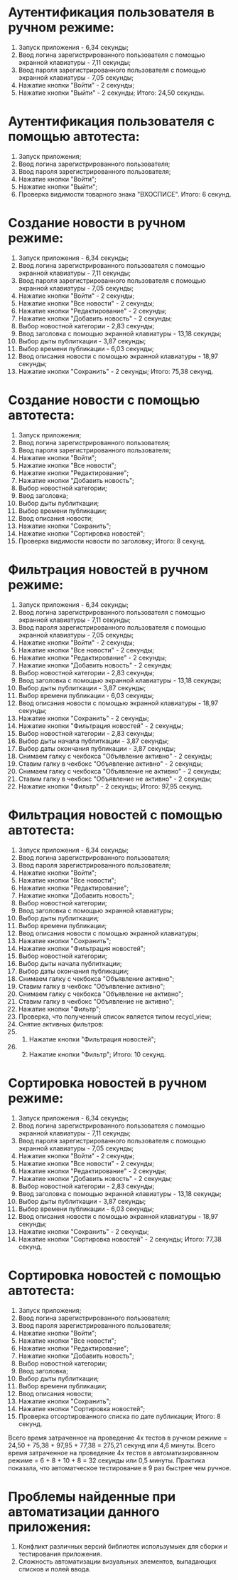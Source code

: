 # **Аутентификация пользователя в ручном режиме:**
1. Запуск приложения - 6,34 секунды;
2. Ввод логина зарегистрированного пользователя с помощью экранной клавиатуры - 7,11 секунды;
3. Ввод пароля зарегистрированного пользователя с помощью экранной клавиатуры - 7,05 секунды;
4.  Нажатие кнопки "Войти" - 2 секунды;
5. Нажатие кнопки "Выйти" - 2 секунды;
Итого: 24,50 секунды.

# **Аутентификация пользователя с помощью автотеста:**
1. Запуск приложения;
2. Ввод логина зарегистрированного пользователя;
3. Ввод пароля зарегистрированного пользователя;
4. Нажатие кнопки "Войти";
5. Нажатие кнопки "Выйти";
6. Проверка видимости товарного знака "ВХОСПИСЕ".
Итого: 6 секунд.

# **Создание новости в ручном режиме:**
1. Запуск приложения - 6,34 секунды;
2. Ввод логина зарегистрированного пользователя с помощью экранной клавиатуры - 7,11 секунды;
3. Ввод пароля зарегистрированного пользователя с помощью экранной клавиатуры - 7,05 секунды;
4. Нажатие кнопки "Войти" - 2 секунды;
5. Нажатие кнопки "Все новости" - 2 секунды;
6. Нажатие кнопки "Редактирование" - 2 секунды;
7. Нажатие кнопки "Добавить новость" - 2 секунды;
8. Выбор новостной категории - 2,83 секунды;
9. Ввод заголовка с помощью экранной клавиатуры - 13,18 секунды;
10. Выбор дыты публиткации - 3,87 секунды;
11. Выбор времени публикации - 6,03 секунды;
12. Ввод описания новости с помощью экранной клавиатуры - 18,97 секунды;
13. Нажатие кнопки "Сохранить" - 2 секунды;
Итого: 75,38 секунд.

# **Создание новости с помощью автотеста:**
1. Запуск приложения;
2. Ввод логина зарегистрированного пользователя;
3. Ввод пароля зарегистрированного пользователя;
4. Нажатие кнопки "Войти";
5. Нажатие кнопки "Все новости";
6. Нажатие кнопки "Редактирование";
7. Нажатие кнопки "Добавить новость";
8. Выбор новостной категории;
9. Ввод заголовка;
10. Выбор дыты публиткации;
11. Выбор времени публикации;
12. Ввод описания новости;
13. Нажатие кнопки "Сохранить";
14. Нажатие кнопки "Сортировка новостей";
15. Проверка видимости новости по заголовку;
Итого: 8 секунд.

# **Фильтрация новостей в ручном режиме:**
1. Запуск приложения - 6,34 секунды;
2. Ввод логина зарегистрированного пользователя с помощью экранной клавиатуры - 7,11 секунды;
3. Ввод пароля зарегистрированного пользователя с помощью экранной клавиатуры - 7,05 секунды;
4. Нажатие кнопки "Войти" - 2 секунды;
5. Нажатие кнопки "Все новости" - 2 секунды;
6. Нажатие кнопки "Редактирование" - 2 секунды;
7. Нажатие кнопки "Добавить новость" - 2 секунды;
8. Выбор новостной категории - 2,83 секунды;
9. Ввод заголовка с помощью экранной клавиатуры - 13,18 секунды;
10. Выбор дыты публиткации - 3,87 секунды;
11. Выбор времени публикации - 6,03 секунды;
12. Ввод описания новости с помощью экранной клавиатуры - 18,97 секунды;
13. Нажатие кнопки "Сохранить" - 2 секунды;
14. Нажатие кнопки "Фильтрация новостей" - 2 секунды;
15. Выбор новостной категории - 2,83 секунды;
16. Выбор дыты начала публиткации - 3,87 секунды;
17. Выбор даты окончания публикации - 3,87 секунды;
18. Снимаем галку с чекбокса "Объявление активно" - 2 секунды;
19. Ставим галку в чекбокс "Объявление активно" - 2 секунды;
20. Снимаем галку с чекбокса "Объявление не активно" - 2 секунды;
21. Ставим галку в чекбокс "Объявление не активно" - 2 секунды;
22. Нажатие кнопки "Фильтр" - 2 секунды;
Итого: 97,95 секунд.

# **Фильтрация новостей с помощью автотеста:**
1. Запуск приложения - 6,34 секунды;
2. Ввод логина зарегистрированного пользователя;
3. Ввод пароля зарегистрированного пользователя;
4. Нажатие кнопки "Войти";
5. Нажатие кнопки "Все новости";
6. Нажатие кнопки "Редактирование";
7. Нажатие кнопки "Добавить новость";
8. Выбор новостной категории;
9. Ввод заголовка с помощью экранной клавиатуры;
10. Выбор дыты публиткации;
11. Выбор времени публикации;
12. Ввод описания новости с помощью экранной клавиатуры;
13. Нажатие кнопки "Сохранить";
14. Нажатие кнопки "Фильтрация новостей";
15. Выбор новостной категории;
16. Выбор дыты начала публиткации;
17. Выбор даты окончания публикации;
18. Снимаем галку с чекбокса "Объявление активно";
19. Ставим галку в чекбокс "Объявление активно";
20. Снимаем галку с чекбокса "Объявление не активно";
21. Ставим галку в чекбокс "Объявление не активно";
22. Нажатие кнопки "Фильтр";
23. Проверка, что полученный список является типом recycl_view;
24. Снятие активных фильтров:
25. 1. Нажатие кнопки "Фильтрация новостей";
25. 2. Нажатие кнопки "Фильтр";
Итого: 10 секунд.

# **Сортировка новостей в ручном режиме:**
1. Запуск приложения - 6,34 секунды;
2. Ввод логина зарегистрированного пользователя с помощью экранной клавиатуры - 7,11 секунды;
3. Ввод пароля зарегистрированного пользователя с помощью экранной клавиатуры - 7,05 секунды;
4. Нажатие кнопки "Войти" - 2 секунды;
5. Нажатие кнопки "Все новости" - 2 секунды;
6. Нажатие кнопки "Редактирование" - 2 секунды;
7. Нажатие кнопки "Добавить новость" - 2 секунды;
8. Выбор новостной категории - 2,83 секунды;
9. Ввод заголовка с помощью экранной клавиатуры - 13,18 секунды;
10. Выбор дыты публиткации - 3,87 секунды;
11. Выбор времени публикации - 6,03 секунды;
12. Ввод описания новости с помощью экранной клавиатуры - 18,97 секунды;
13. Нажатие кнопки "Сохранить" - 2 секунды;
14. Нажатие кнопки "Сортировка новостей" - 2 секунды;
Итого: 77,38 секунд.

# **Сортировка новостей с помощью автотеста:**
1. Запуск приложения;
2. Ввод логина зарегистрированного пользователя;
3. Ввод пароля зарегистрированного пользователя;
4. Нажатие кнопки "Войти";
5. Нажатие кнопки "Все новости";
6. Нажатие кнопки "Редактирование";
7. Нажатие кнопки "Добавить новость";
8. Выбор новостной категории;
9. Ввод заголовка;
10. Выбор дыты публиткации;
11. Выбор времени публикации;
12. Ввод описания новости;
13. Нажатие кнопки "Сохранить";
14. Нажатие кнопки "Сортировка новостей";
15. Проверка отсортированного списка по дате публикации;
Итого: 8 секунд.


Всего время затраченное на проведение 4х тестов в ручном режиме = 24,50 + 75,38 + 97,95 + 77,38 = 275,21 секунд или 4,6 минуты.
Всего время затраченное на проведение 4х тестов в автоматизированном режиме = 6 + 8 + 10 + 8 = 32 секунды или 0,5 минуты.
Практика показала, что автоматческое тестирование в 9 раз быстрее чем ручное.

# Проблемы найденные при автоматизации данного приложения:
1. Конфликт различных версий библиотек использумыех для сборки и тестирования приложения.
2. Сложность автоматизации визуальных элементов, выпадающих списков и полей ввода.
